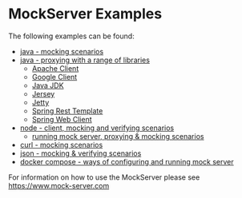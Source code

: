 MockServer Examples
===================

The following examples can be found:
- [java - mocking scenarios](https://github.com/mock-server/mockserver/tree/master/mockserver-examples/src/main/java/org/mockserver/examples/mockserver)
- [java - proxying with a range of libraries](https://github.com/mock-server/mockserver/tree/master/mockserver-examples/src/main/java/org/mockserver/examples/proxy/service)
  - [Apache Client](https://github.com/mock-server/mockserver/tree/master/mockserver-examples/src/main/java/org/mockserver/examples/proxy/service/apacheclient) 
  - [Google Client](https://github.com/mock-server/mockserver/tree/master/mockserver-examples/src/main/java/org/mockserver/examples/proxy/service/googleclient) 
  - [Java JDK](https://github.com/mock-server/mockserver/tree/master/mockserver-examples/src/main/java/org/mockserver/examples/proxy/service/javaclient)
  - [Jersey](https://github.com/mock-server/mockserver/tree/master/mockserver-examples/src/main/java/org/mockserver/examples/proxy/service/jerseyclient) 
  - [Jetty](https://github.com/mock-server/mockserver/tree/master/mockserver-examples/src/main/java/org/mockserver/examples/proxy/service/jettyclient)
  - [Spring Rest Template](https://github.com/mock-server/mockserver/tree/master/mockserver-examples/src/main/java/org/mockserver/examples/proxy/service/springresttemplate) 
  - [Spring Web Client](https://github.com/mock-server/mockserver/tree/master/mockserver-examples/src/main/java/org/mockserver/examples/proxy/service/springwebclient)
- [node - client, mocking and verifying scenarios](https://github.com/mock-server/mockserver/tree/master/mockserver-examples/node_examples)
  - [running mock server, proxying & mocking scenarios](https://github.com/mock-server/mockserver/blob/master/mockserver-examples/node_examples/run_mockserver_and_add_expectations/server.js)
- [curl - mocking scenarios](https://github.com/mock-server/mockserver/blob/master/mockserver-examples/curl_examples.md)
- [json - mocking & verifying scenarios](https://github.com/mock-server/mockserver/blob/master/mockserver-examples/json_examples.md)
- [docker compose - ways of configuring and running mock server](https://github.com/mock-server/mockserver/tree/master/mockserver-examples/docker_compose_examples)

For information on how to use the MockServer please see https://www.mock-server.com
